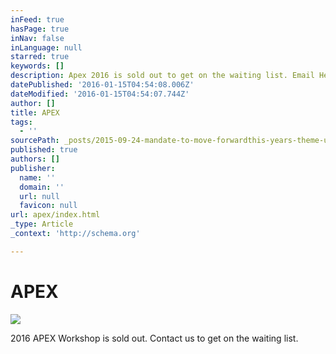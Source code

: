 ```yaml
---
inFeed: true
hasPage: true
inNav: false
inLanguage: null
starred: true
keywords: []
description: Apex 2016 is sold out to get on the waiting list. Email Hello@beautifuloutcome.com
datePublished: '2016-01-15T04:54:08.006Z'
dateModified: '2016-01-15T04:54:07.744Z'
author: []
title: APEX
tags:
  - ''
sourcePath: _posts/2015-09-24-mandate-to-move-forwardthis-years-theme-undonewhen-you-begi.md
published: true
authors: []
publisher:
  name: ''
  domain: ''
  url: null
  favicon: null
url: apex/index.html
_type: Article
_context: 'http://schema.org'

---
```

# APEX
![](https://s3-us-west-2.amazonaws.com/the-grid-img/p/4ce5253fd973a5f0ccbf54c98da09cc222ec8569.jpg)

2016 APEX Workshop is sold out. Contact us to get on the waiting list.